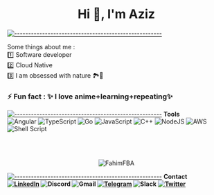 <h1 align="center">Hi 👋, I'm Aziz</h1>

[![-----------------------------------------------------](
https://raw.githubusercontent.com/andreasbm/readme/master/assets/lines/aqua.png)](https://github.com/certyfreak?tab=repositories)<br/>

Some things about me :<br/>
:one: Software developer<br/>
:two: Cloud Native <br/>
:three: I am obsessed with nature 🏞️🌌<br/>

 ### ⚡ Fun fact : ✨ I love anime+learning+repeating✨ 


[![-----------------------------------------------------](
https://raw.githubusercontent.com/andreasbm/readme/master/assets/lines/aqua.png)](https://github.com/certyfreak?tab=repositories)
<b>Tools</b> <br/>
![Angular](https://img.shields.io/badge/angular-%23DD0031.svg?style=for-the-badge&logo=angular&logoColor=white)
![TypeScript](https://img.shields.io/badge/typescript-%23007ACC.svg?style=for-the-badge&logo=typescript&logoColor=white)
![Go](https://img.shields.io/badge/go-%2300ADD8.svg?style=for-the-badge&logo=go&logoColor=white)
![JavaScript](https://img.shields.io/badge/javascript-%23323330.svg?style=for-the-badge&logo=javascript&logoColor=%23F7DF1E)
![C++](https://img.shields.io/badge/C++-00599C?style=for-the-badge&logo=C%2B%2B&logoColor=white)
![NodeJS](https://img.shields.io/badge/node.js-6DA55F?style=for-the-badge&logo=node.js&logoColor=white)
![AWS](https://img.shields.io/badge/AWS-%23FF9900.svg?style=for-the-badge&logo=amazon-aws&logoColor=white)
![Shell Script](https://img.shields.io/badge/shell_script-%23121011.svg?style=for-the-badge&logo=gnu-bash&logoColor=white)

<br>
<br>
<p align='center'><img align="center" src="https://github-readme-streak-stats.herokuapp.com/?user=certyfreak" alt="FahimFBA" /></p>

[![-----------------------------------------------------](
https://raw.githubusercontent.com/andreasbm/readme/master/assets/lines/aqua.png)](https://github.com/certyfreak?tab=repositories)
<b>Contact<br/>
<a href="https://www.linkedin.com/in/azizalialhassan">![LinkedIn](https://img.shields.io/badge/linkedin-%230077B5.svg?style=for-the-badge&logo=linkedin&logoColor=white)</a>
<a>![Discord](https://img.shields.io/badge/%3CServer%3E-%237289DA.svg?style=for-the-badge&logo=discord&logoColor=white)</a>
<a>![Gmail](https://img.shields.io/badge/Gmail-D14836?style=for-the-badge&logo=gmail&logoColor=white)</a>
<a href="https://www.">![Telegram](https://img.shields.io/badge/Telegram-2CA5E0?style=for-the-badge&logo=telegram&logoColor=white)</a>
<a>![Slack](https://img.shields.io/badge/Slack-4A154B?style=for-the-badge&logo=slack&logoColor=white)</a>
<a href="https://www.twitter.com/certyfreak">![Twitter](https://img.shields.io/badge/Twitter-%231DA1F2.svg?style=for-the-badge&logo=Twitter&logoColor=white)</a>


